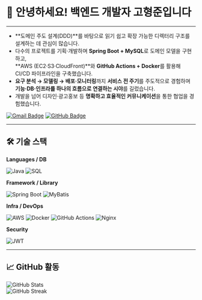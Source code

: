 <div>

# 💫 안녕하세요! 백엔드 개발자 **고형준**입니다
---

- **도메인 주도 설계(DDD)**를 바탕으로 읽기 쉽고 확장 가능한 디렉터리 구조를 설계하는 데 관심이 많습니다.  
- 다수의 프로젝트를 기획·개발하며 **Spring Boot + MySQL**로 도메인 모델을 구현하고,  
  **AWS (EC2·S3·CloudFront)**와 **GitHub Actions + Docker**를 활용해 CI/CD 파이프라인을 구축했습니다.  
- **요구 분석 → 모델링 → 배포·모니터링**까지 **서비스 전 주기**를 주도적으로 경험하며  
  **기능·DB·인프라를 하나의 흐름으로 연결하는 시야**를 길렀습니다.  
- 개발을 넘어 디자인·광고홍보 등 **명확하고 효율적인 커뮤니케이션**을 통한 협업을 경험했습니다.

[![Gmail Badge](https://img.shields.io/badge/%20Email-taco9590@gmail.com-D14836?style=flat&logo=gmail&logoColor=white)](mailto:taco9590@gmail.com)
[![GitHub Badge](https://img.shields.io/badge/%20GitHub-taco--recipe-181717?style=flat&logo=github&logoColor=white)](https://github.com/taco-recipe)

</div>

---

<div>

## 🛠️ **기술 스택**


**Languages / DB**

![Java](https://img.shields.io/badge/Java-ED8B00?style=flat&logo=openjdk&logoColor=white)
![SQL](https://img.shields.io/badge/MySQL-4479A1?style=flat&logo=mysql&logoColor=white)

**Framework / Library**

![Spring Boot](https://img.shields.io/badge/Spring%20Boot-6DB33F?style=flat&logo=springboot&logoColor=white)
![MyBatis](https://img.shields.io/badge/MyBatis-000000?style=flat)

**Infra / DevOps**

![AWS](https://img.shields.io/badge/AWS-FF9900?style=flat&logo=amazonaws&logoColor=white)
![Docker](https://img.shields.io/badge/Docker-2496ED?style=flat&logo=docker&logoColor=white)
![GitHub Actions](https://img.shields.io/badge/GitHub%20Actions-2088FF?style=flat&logo=githubactions&logoColor=white)
![Nginx](https://img.shields.io/badge/Nginx-009639?style=flat&logo=nginx&logoColor=white)

**Security**

![JWT](https://img.shields.io/badge/JWT-000000?style=flat&logo=jsonwebtokens&logoColor=white)


</div>

---

<div>

## 📈 **GitHub 활동**

![GitHub Stats](https://github-readme-stats.vercel.app/api?username=taco-recipe&theme=buefy&show_icons=true&hide_border=true&count_private=true)  
![GitHub Streak](https://streak-stats.demolab.com?user=taco-recipe&theme=buefy&hide_border=true)

</div>
